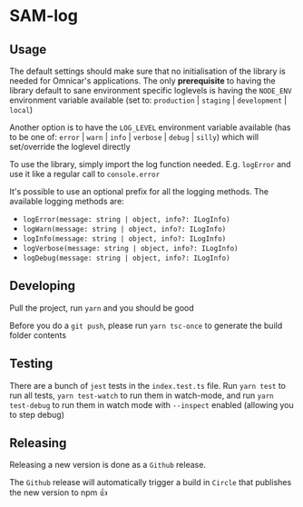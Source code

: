 # SAM-log

## Usage
The default settings should make sure that no initialisation of the library is needed for Omnicar's applications.
The only **prerequisite** to having the library default to sane environment specific loglevels is having the `NODE_ENV` environment variable available (set to: `production` | `staging` | `development` | `local`)

Another option is to have the `LOG_LEVEL` environment variable available (has to be one of: `error` | `warn` | `info` | `verbose` | `debug` | `silly`) which will set/override the loglevel directly

To use the library, simply import the log function needed. E.g. `logError` and use it like a regular call to `console.error`

It's possible to use an optional prefix for all the logging methods. The available logging methods are:

* `logError(message: string | object, info?: ILogInfo)`
* `logWarn(message: string | object, info?: ILogInfo)`
* `logInfo(message: string | object, info?: ILogInfo)`
* `logVerbose(message: string | object, info?: ILogInfo)`
* `logDebug(message: string | object, info?: ILogInfo)`

## Developing

Pull the project, run `yarn` and you should be good

Before you do a `git push`, please run `yarn tsc-once` to generate the build folder contents

## Testing

There are a bunch of `jest` tests in the `index.test.ts` file. Run `yarn test` to run all tests, `yarn test-watch` to run them in watch-mode, and run `yarn test-debug` to run them in watch mode with `--inspect` enabled (allowing you to step debug)

## Releasing

Releasing a new version is done as a `Github` release.

The `Github` release will automatically trigger a build in `Circle` that publishes the new version to npm 👍